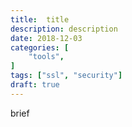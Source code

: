 ```yaml
---
title:  title
description: description
date: 2018-12-03
categories: [
    "tools",
]
tags: ["ssl", "security"]
draft: true
---
```


brief
<!--more-->